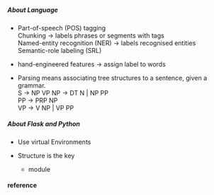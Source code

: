 ##### 

##### About Language
  * Part-of-speech (POS) tagging  
    Chunking -> labels phrases or segments with tags  
    Named-entity recognition (NER) -> labels recognised entities  
    Semantic-role labeling (SRL)  

  * hand-engineered features -> assign label to words 

  * Parsing means associating tree structures to a sentence, given a grammar.  
    S -> NP VP NP -> DT N | NP PP  
    PP -> PRP NP   
    VP -> V NP | VP PP  


##### About Flask and Python
  * Use virtual Environments 

  * Structure is the key
    - module

#### reference



